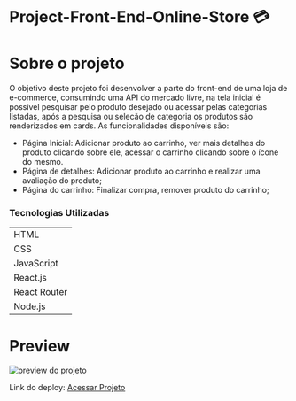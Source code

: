 # Project-Front-End-Online-Store :credit_card:

# Sobre o projeto
O objetivo deste projeto foi desenvolver a parte do front-end de uma loja de e-commerce, consumindo uma API do mercado livre, na tela inicial é possível  pesquisar pelo produto desejado ou acessar pelas categorias listadas, após a pesquisa ou selecão de categoria os produtos são renderizados em cards.
As funcionalidades disponíveis são:
  - Página Inicial: Adicionar produto ao carrinho, ver mais detalhes do produto clicando sobre ele, acessar o carrinho clicando sobre o ícone do mesmo.
  - Página de detalhes: Adicionar produto ao carrinho e realizar uma avaliação do produto;
  - Página do carrinho: Finalizar compra, remover produto do carrinho;
  

<h3>Tecnologias Utilizadas</h3>

<table>
<tr>
	<td>HTML</td>
</tr>
<tr>
	<td>CSS</td>
</tr>
<tr>
	<td>JavaScript</td>
</tr>
<tr>
	<td>React.js</td>
</tr>
<tr>
	<td>React Router</td>
</tr>
<tr>
	<td>Node.js</td>
</tr>
</table>

# Preview
<img src="./img/prev.png" alt="preview do projeto"></img>

Link do deploy: <a href="">Acessar Projeto</a>
